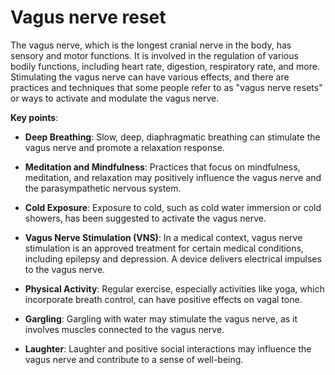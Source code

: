 # Vagus nerve reset

The vagus nerve, which is the longest cranial nerve in the body, has sensory and motor functions. It is involved in the regulation of various bodily functions, including heart rate, digestion, respiratory rate, and more. Stimulating the vagus nerve can have various effects, and there are practices and techniques that some people refer to as "vagus nerve resets" or ways to activate and modulate the vagus nerve. 

**Key points**:

* **Deep Breathing**: Slow, deep, diaphragmatic breathing can stimulate the vagus nerve and promote a relaxation response.

* **Meditation and Mindfulness**: Practices that focus on mindfulness, meditation, and relaxation may positively influence the vagus nerve and the parasympathetic nervous system.

* **Cold Exposure**: Exposure to cold, such as cold water immersion or cold showers, has been suggested to activate the vagus nerve.

* **Vagus Nerve Stimulation (VNS)**: In a medical context, vagus nerve stimulation is an approved treatment for certain medical conditions, including epilepsy and depression. A device delivers electrical impulses to the vagus nerve.

* **Physical Activity**: Regular exercise, especially activities like yoga, which incorporate breath control, can have positive effects on vagal tone.

* **Gargling**: Gargling with water may stimulate the vagus nerve, as it involves muscles connected to the vagus nerve.

* **Laughter**: Laughter and positive social interactions may influence the vagus nerve and contribute to a sense of well-being.
